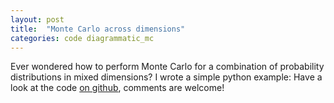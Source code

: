```yaml
---
layout: post
title:  "Monte Carlo across dimensions"
categories: code diagrammatic_mc
---
```


Ever wondered how to perform Monte Carlo for a combination of probability distributions in mixed dimensions? 
I wrote a simple python example: Have a look at the code [on github][link-github], comments are welcome!

[link-github]: https://github.com/tcompa/cross_dimensional_monte_carlo
